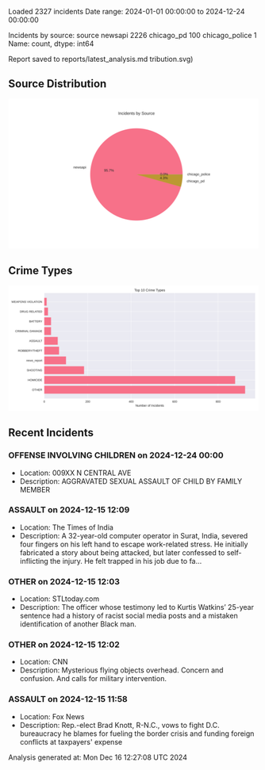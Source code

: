 
Loaded 2327 incidents
Date range: 2024-01-01 00:00:00 to 2024-12-24 00:00:00

Incidents by source:
source
newsapi           2226
chicago_pd         100
chicago_police       1
Name: count, dtype: int64

Report saved to reports/latest_analysis.md
tribution.svg)

## Source Distribution
![Source Distribution](images/source_distribution.svg)

## Crime Types
![Crime Types](images/crime_types.svg)

## Recent Incidents

### OFFENSE INVOLVING CHILDREN on 2024-12-24 00:00
- Location: 009XX N CENTRAL AVE
- Description: AGGRAVATED SEXUAL ASSAULT OF CHILD BY FAMILY MEMBER


### ASSAULT on 2024-12-15 12:09
- Location: The Times of India
- Description: A 32-year-old computer operator in Surat, India, severed four fingers on his left hand to escape work-related stress. He initially fabricated a story about being attacked, but later confessed to self-inflicting the injury. He felt trapped in his job due to fa…


### OTHER on 2024-12-15 12:03
- Location: STLtoday.com
- Description: The officer whose testimony led to Kurtis Watkins’ 25-year sentence had a history of racist social media posts and a mistaken identification of another Black man.


### OTHER on 2024-12-15 12:02
- Location: CNN
- Description: Mysterious flying objects overhead. Concern and confusion. And calls for military intervention.


### ASSAULT on 2024-12-15 11:58
- Location: Fox News
- Description: Rep.-elect Brad Knott, R-N.C., vows to fight D.C. bureaucracy he blames for fueling the border crisis and funding foreign conflicts at taxpayers' expense

Analysis generated at: Mon Dec 16 12:27:08 UTC 2024

